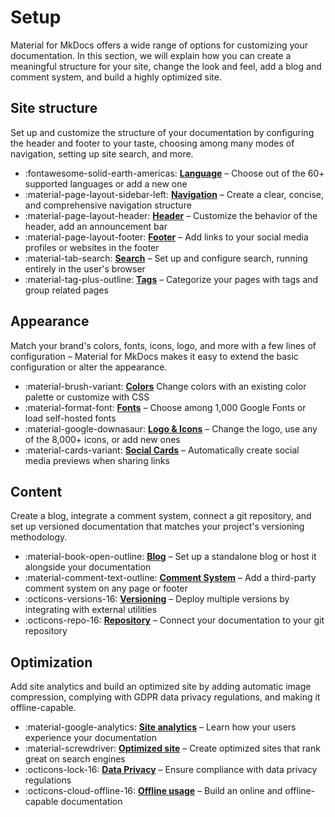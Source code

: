 # Setup

Material for MkDocs offers a wide range of options for customizing your
documentation. In this section, we will explain how you can create a meaningful
structure for your site, change the look and feel, add a blog and comment system,
and build a highly optimized site.

## Site structure

Set up and customize the structure of your documentation by configuring the
header and footer to your taste, choosing among many modes of navigation,
setting up site search, and more.

<div class="grid cards" markdown>

- :fontawesome-solid-earth-americas: __[Language]__ – Choose out of the 60+ supported languages or add a new one
- :material-page-layout-sidebar-left: __[Navigation]__ – Create a clear, concise, and comprehensive navigation structure
- :material-page-layout-header: __[Header]__ – Customize the behavior of the header, add an announcement bar
- :material-page-layout-footer: __[Footer]__ – Add links to your social media profiles or websites in the footer
- :material-tab-search: __[Search]__ – Set up and configure search, running entirely in the user's browser
- :material-tag-plus-outline: __[Tags]__ – Categorize your pages with tags and group related pages

</div>

  [Language]: https://slavik89.github.io/Atlasix-mkdocs-site/
  [Navigation]: https://slavik89.github.io/Atlasix-mkdocs-site/
  [Header]: https://slavik89.github.io/Atlasix-mkdocs-site/
  [Footer]: https://slavik89.github.io/Atlasix-mkdocs-site/
  [Search]: https://slavik89.github.io/Atlasix-mkdocs-site/
  [Tags]: https://slavik89.github.io/Atlasix-mkdocs-site/


## Appearance

Match your brand's colors, fonts, icons, logo, and more with a few lines of
configuration – Material for MkDocs makes it easy to extend the basic
configuration or alter the appearance.

<div class="grid cards" markdown>

- :material-brush-variant: __[Colors]__ Change colors with an existing color palette or customize with CSS
- :material-format-font: __[Fonts]__ – Choose among 1,000 Google Fonts or load self-hosted fonts
- :material-google-downasaur: __[Logo & Icons]__ – Change the logo, use any of the 8,000+ icons, or add new ones
- :material-cards-variant: __[Social Cards]__ – Automatically create social media previews when sharing links

</div>

  [Colors]: https://slavik89.github.io/Atlasix-mkdocs-site/
  [Fonts]: https://slavik89.github.io/Atlasix-mkdocs-site/
  [Logo & Icons]: https://slavik89.github.io/Atlasix-mkdocs-site/
  [Social Cards]: https://slavik89.github.io/Atlasix-mkdocs-site/

## Content

Create a blog, integrate a comment system, connect a git repository, and set up
versioned documentation that matches your project's versioning methodology.

<div class="grid cards" markdown>

- :material-book-open-outline: __[Blog]__ – Set up a standalone blog or host it alongside your documentation
- :material-comment-text-outline: __[Comment System]__ – Add a third-party comment system on any page or footer
- :octicons-versions-16: __[Versioning]__ – Deploy multiple versions by integrating with external utilities
- :octicons-repo-16: __[Repository]__ – Connect your documentation to your git repository

</div>

  [Blog]: https://slavik89.github.io/Atlasix-mkdocs-site/
  [Comment System]: https://slavik89.github.io/Atlasix-mkdocs-site/
  [Versioning]: https://slavik89.github.io/Atlasix-mkdocs-site/
  [Repository]: https://slavik89.github.io/Atlasix-mkdocs-site/

## Optimization

Add site analytics and build an optimized site by adding automatic image
compression, complying with GDPR data privacy regulations, and making it
offline-capable.

<div class="grid cards" markdown>

- :material-google-analytics: __[Site analytics]__ – Learn how your users experience your documentation
- :material-screwdriver: __[Optimized site]__ – Create optimized sites that rank great on search engines
- :octicons-lock-16: __[Data Privacy]__ – Ensure compliance with data privacy regulations
- :octicons-cloud-offline-16: __[Offline usage]__ – Build an online and offline-capable documentation

</div>

  [Site analytics]: https://slavik89.github.io/Atlasix-mkdocs-site/
  [Optimized site]: https://slavik89.github.io/Atlasix-mkdocs-site/
  [Data Privacy]: https://slavik89.github.io/Atlasix-mkdocs-site/
  [Offline usage]: https://slavik89.github.io/Atlasix-mkdocs-site/
